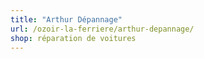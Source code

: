 ```yaml
---
title: "Arthur Dépannage"
url: /ozoir-la-ferriere/arthur-depannage/
shop: réparation de voitures
---
```

